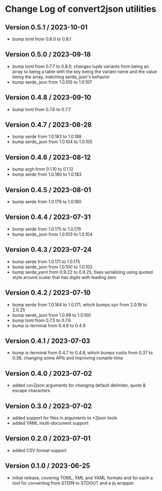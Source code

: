 Change Log of convert2json utilities
====================================

Version 0.5.1 / 2023-10-01
--------------------------
- bump toml from 0.8.0 to 0.8.1

Version 0.5.0 / 2023-09-18
--------------------------
- bump toml from 0.7.7 to 0.8.0, changes tuple variants from being an array to
  being a table with the key being the variant name and the value being the
  array, matching serde_json's behavior
- bump serde_json from 1.0.105 to 1.0.107

Version 0.4.8 / 2023-09-10
--------------------------
- bump toml from 0.7.6 to 0.7.7

Version 0.4.7 / 2023-08-28
--------------------------
- bump serde from 1.0.183 to 1.0.188
- bump serde_json from 1.0.104 to 1.0.105

Version 0.4.6 / 2023-08-12
--------------------------
- bump argh from 0.1.10 to 0.1.12
- bump serde from 1.0.180 to 1.0.183

Version 0.4.5 / 2023-08-01
--------------------------
- bump serde from 1.0.179 to 1.0.180

Version 0.4.4 / 2023-07-31
--------------------------
- bump serde from 1.0.175 to 1.0.179
- bump serde_json from 1.0.103 to 1.0.104

Version 0.4.3 / 2023-07-24
--------------------------
- bump serde from 1.0.171 to 1.0.175
- bump serde_json from 1.0.100 to 1.0.103
- bump serde_yaml from 0.9.22 to 0.9.25, fixes serializing using quoted style
  around scalar that has digits with leading zero

Version 0.4.2 / 2023-07-10
--------------------------
- bump serde from 1.0.164 to 1.0.171, which bumps syn from 2.0.18 to 2.0.25
- bump serde_json from 1.0.99 to 1.0.100
- bump toml from 0.7.5 to 0.7.6
- bump is-terminal from 0.4.8 to 0.4.9

Version 0.4.1 / 2023-07-03
--------------------------
- bump is-terminal from 0.4.7 to 0.4.8, which bumps rustix from 0.37 to 0.38,
  changing some APIs and improving compile-time

Version 0.4.0 / 2023-07-02
--------------------------
- added csv2json arguments for changing default delimiter, quote & escape
  characters

Version 0.3.0 / 2023-07-02
--------------------------
- added support for files in arguments to *2json tools
- added YAML multi-document support

Version 0.2.0 / 2023-07-01
--------------------------
- added CSV format support

Version 0.1.0 / 2023-06-25
--------------------------
- initial release, covering TOML, XML and YAML formats and for each a tool for
  converting from STDIN to STDOUT and a jq wrapper

